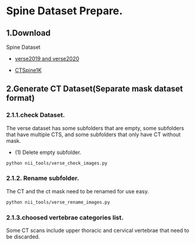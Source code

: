 <!--
 * @Description: 
 * @version: 
 * @Author: ThreeStones1029 2320218115@qq.com
 * @Date: 2024-03-29 07:33:58
 * @LastEditors: ShuaiLei
 * @LastEditTime: 2024-03-29 09:06:24
-->
# Spine Dataset Prepare.
## 1.Download
Spine Dataset
* [verse2019 and verse2020](https://github.com/anjany/verse)

* [CTSpine1K](https://github.com/MIRACLE-Center/CTSpine1K)

## 2.Generate CT Dataset(Separate mask dataset format)
### 2.1.1.check Dataset.
The verse dataset has some subfolders that are empty, some subfolders that have multiple CTS, and some subfolders that only have CT without mask.
* (1) Delete empty subfolder.
~~~bash
python nii_tools/verse_check_images.py
~~~

### 2.1.2. Rename subfolder.
The CT and the ct mask need to be renamed for use easy.
~~~bash
python nii_tools/verse_rename_images.py
~~~

### 2.1.3.choosed vertebrae categories list.
Some CT scans include upper thoracic and cervical vertebrae that need to be discarded.
